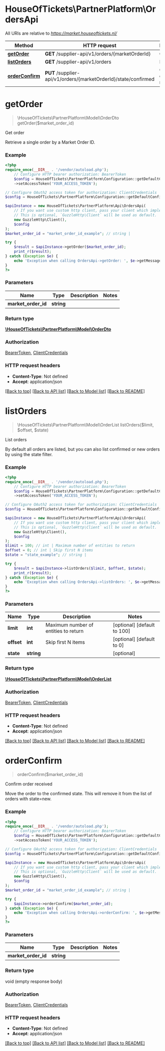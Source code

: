 # HouseOfTickets\PartnerPlatform\OrdersApi

All URIs are relative to *https://market.houseoftickets.nl/*

Method | HTTP request | Description
------------- | ------------- | -------------
[**getOrder**](OrdersApi.md#getorder) | **GET** /supplier-api/v1/orders/{marketOrderId} | Get order
[**listOrders**](OrdersApi.md#listorders) | **GET** /supplier-api/v1/orders | List orders
[**orderConfirm**](OrdersApi.md#orderconfirm) | **PUT** /supplier-api/v1/orders/{marketOrderId}/state/confirmed | Confirm order received

# **getOrder**
> \HouseOfTickets\PartnerPlatform\Model\OrderDto getOrder($market_order_id)

Get order

Retrieve a single order by a Market Order ID.

### Example
```php
<?php
require_once(__DIR__ . '/vendor/autoload.php');
    // Configure HTTP bearer authorization: BearerToken
    $config = HouseOfTickets\PartnerPlatform\Configuration::getDefaultConfiguration()
    ->setAccessToken('YOUR_ACCESS_TOKEN');

// Configure OAuth2 access token for authorization: ClientCredentials
$config = HouseOfTickets\PartnerPlatform\Configuration::getDefaultConfiguration()->setAccessToken('YOUR_ACCESS_TOKEN');

$apiInstance = new HouseOfTickets\PartnerPlatform\Api\OrdersApi(
    // If you want use custom http client, pass your client which implements `GuzzleHttp\ClientInterface`.
    // This is optional, `GuzzleHttp\Client` will be used as default.
    new GuzzleHttp\Client(),
    $config
);
$market_order_id = "market_order_id_example"; // string | 

try {
    $result = $apiInstance->getOrder($market_order_id);
    print_r($result);
} catch (Exception $e) {
    echo 'Exception when calling OrdersApi->getOrder: ', $e->getMessage(), PHP_EOL;
}
?>
```

### Parameters

Name | Type | Description  | Notes
------------- | ------------- | ------------- | -------------
 **market_order_id** | **string**|  |

### Return type

[**\HouseOfTickets\PartnerPlatform\Model\OrderDto**](../Model/OrderDto.md)

### Authorization

[BearerToken](../../README.md#BearerToken), [ClientCredentials](../../README.md#ClientCredentials)

### HTTP request headers

 - **Content-Type**: Not defined
 - **Accept**: application/json

[[Back to top]](#) [[Back to API list]](../../README.md#documentation-for-api-endpoints) [[Back to Model list]](../../README.md#documentation-for-models) [[Back to README]](../../README.md)

# **listOrders**
> \HouseOfTickets\PartnerPlatform\Model\OrderList listOrders($limit, $offset, $state)

List orders

By default all orders are listed, but you can also list confirmed or new orders by using the state filter.

### Example
```php
<?php
require_once(__DIR__ . '/vendor/autoload.php');
    // Configure HTTP bearer authorization: BearerToken
    $config = HouseOfTickets\PartnerPlatform\Configuration::getDefaultConfiguration()
    ->setAccessToken('YOUR_ACCESS_TOKEN');

// Configure OAuth2 access token for authorization: ClientCredentials
$config = HouseOfTickets\PartnerPlatform\Configuration::getDefaultConfiguration()->setAccessToken('YOUR_ACCESS_TOKEN');

$apiInstance = new HouseOfTickets\PartnerPlatform\Api\OrdersApi(
    // If you want use custom http client, pass your client which implements `GuzzleHttp\ClientInterface`.
    // This is optional, `GuzzleHttp\Client` will be used as default.
    new GuzzleHttp\Client(),
    $config
);
$limit = 100; // int | Maximum number of entities to return
$offset = 0; // int | Skip first N items
$state = "state_example"; // string | 

try {
    $result = $apiInstance->listOrders($limit, $offset, $state);
    print_r($result);
} catch (Exception $e) {
    echo 'Exception when calling OrdersApi->listOrders: ', $e->getMessage(), PHP_EOL;
}
?>
```

### Parameters

Name | Type | Description  | Notes
------------- | ------------- | ------------- | -------------
 **limit** | **int**| Maximum number of entities to return | [optional] [default to 100]
 **offset** | **int**| Skip first N items | [optional] [default to 0]
 **state** | **string**|  | [optional]

### Return type

[**\HouseOfTickets\PartnerPlatform\Model\OrderList**](../Model/OrderList.md)

### Authorization

[BearerToken](../../README.md#BearerToken), [ClientCredentials](../../README.md#ClientCredentials)

### HTTP request headers

 - **Content-Type**: Not defined
 - **Accept**: application/json

[[Back to top]](#) [[Back to API list]](../../README.md#documentation-for-api-endpoints) [[Back to Model list]](../../README.md#documentation-for-models) [[Back to README]](../../README.md)

# **orderConfirm**
> orderConfirm($market_order_id)

Confirm order received

Move the order to the confirmed state. This will remove it from the list of orders with state=new.

### Example
```php
<?php
require_once(__DIR__ . '/vendor/autoload.php');
    // Configure HTTP bearer authorization: BearerToken
    $config = HouseOfTickets\PartnerPlatform\Configuration::getDefaultConfiguration()
    ->setAccessToken('YOUR_ACCESS_TOKEN');

// Configure OAuth2 access token for authorization: ClientCredentials
$config = HouseOfTickets\PartnerPlatform\Configuration::getDefaultConfiguration()->setAccessToken('YOUR_ACCESS_TOKEN');

$apiInstance = new HouseOfTickets\PartnerPlatform\Api\OrdersApi(
    // If you want use custom http client, pass your client which implements `GuzzleHttp\ClientInterface`.
    // This is optional, `GuzzleHttp\Client` will be used as default.
    new GuzzleHttp\Client(),
    $config
);
$market_order_id = "market_order_id_example"; // string | 

try {
    $apiInstance->orderConfirm($market_order_id);
} catch (Exception $e) {
    echo 'Exception when calling OrdersApi->orderConfirm: ', $e->getMessage(), PHP_EOL;
}
?>
```

### Parameters

Name | Type | Description  | Notes
------------- | ------------- | ------------- | -------------
 **market_order_id** | **string**|  |

### Return type

void (empty response body)

### Authorization

[BearerToken](../../README.md#BearerToken), [ClientCredentials](../../README.md#ClientCredentials)

### HTTP request headers

 - **Content-Type**: Not defined
 - **Accept**: application/json

[[Back to top]](#) [[Back to API list]](../../README.md#documentation-for-api-endpoints) [[Back to Model list]](../../README.md#documentation-for-models) [[Back to README]](../../README.md)

